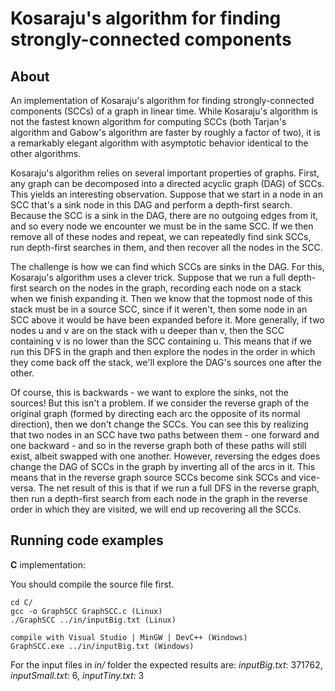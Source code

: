 Kosaraju's algorithm for finding strongly-connected components
===================

About
------------
An implementation of Kosaraju's algorithm for finding strongly-connected 
components (SCCs) of a graph in linear time.  While Kosaraju's algorithm is
not the fastest known algorithm for computing SCCs (both Tarjan's algorithm
and Gabow's algorithm are faster by roughly a factor of two), it is a
remarkably elegant algorithm with asymptotic behavior identical to the other
algorithms.

Kosaraju's algorithm relies on several important properties of graphs.
First, any graph can be decomposed into a directed acyclic graph (DAG) of
SCCs.  This yields an interesting observation.  Suppose that we start in a
node in an SCC that's a sink node in this DAG and perform a depth-first
search.  Because the SCC is a sink in the DAG, there are no outgoing edges
from it, and so every node we encounter we must be in the same SCC.  If we
then remove all of these nodes and repeat, we can repeatedly find sink SCCs,
run depth-first searches in them, and then recover all the nodes in the SCC.

The challenge is how we can find which SCCs are sinks in the DAG.  For this,
Kosaraju's algorithm uses a clever trick.  Suppose that we run a full depth-
first search on the nodes in the graph, recording each node on a stack when
we finish expanding it.  Then we know that the topmost node of this stack
must be in a source SCC, since if it weren't, then some node in an SCC above
it would be have been expanded before it.  More generally, if two nodes u
and v are on the stack with u deeper than v, then the SCC containing v is
no lower than the SCC containing u.  This means that if we run this DFS in
the graph and then explore the nodes in the order in which they come back
off the stack, we'll explore the DAG's sources one after the other.

Of course, this is backwards - we want to explore the sinks, not the
sources!  But this isn't a problem.  If we consider the reverse graph of
the original graph (formed by directing each arc the opposite of its normal
direction), then we don't change the SCCs.  You can see this by realizing
that two nodes in an SCC have two paths between them - one forward and one
backward - and so in the reverse graph both of these paths will still exist,
albeit swapped with one another.  However, reversing the edges does change
the DAG of SCCs in the graph by inverting all of the arcs in it.  This means
that in the reverse graph source SCCs become sink SCCs and vice-versa.
The net result of this is that if we run a full DFS in the reverse graph,
then run a depth-first search from each node in the graph in the reverse
order in which they are visited, we will end up recovering all the SCCs.

Running code examples
------------
**C** implementation:

You should compile the source file first.

    cd C/
    gcc -o GraphSCC GraphSCC.c (Linux)
    ./GraphSCC ../in/inputBig.txt (Linux)
    
    compile with Visual Studio | MinGW | DevC++ (Windows)
    GraphSCC.exe ../in/inputBig.txt (Windows)

For the input files in *in/* folder the expected results are: *inputBig.txt*: 371762, *inputSmall.txt*: 6, *inputTiny.txt*: 3